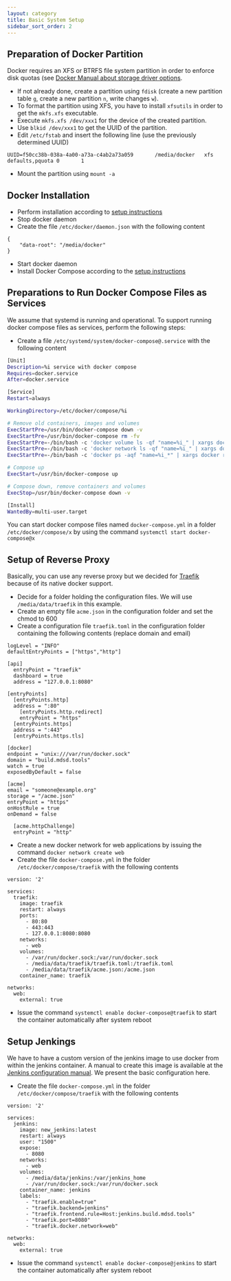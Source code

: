 ```yaml
---
layout: category
title: Basic System Setup
sidebar_sort_order: 2
---
```


## Preparation of Docker Partition

Docker requires an XFS or BTRFS file system partition in order to enforce disk quotas (see [Docker Manual about storage driver options](https://docs.docker.com/engine/reference/commandline/run/).
* If not already done, create a partition using `fdisk` (create a new partition table `g`, create a new partition `n`, write changes `w`).
* To format the partition using XFS, you have to install `xfsutils` in order to get the `mkfs.xfs` executable.
* Execute `mkfs.xfs /dev/xxx1` for the device of the created partition.
* Use `blkid /dev/xxx1` to get the UUID of the partition.
* Edit `/etc/fstab` and insert the following line (use the previously determined UUID)
```shell
UUID=f50cc38b-038a-4a00-a73a-c4ab2a73a059       /media/docker   xfs     defaults,pquota 0       1
```
* Mount the partition using `mount -a`

## Docker Installation

* Perform installation according to [setup instructions](https://docs.docker.com/install/)
* Stop docker daemon
* Create the file `/etc/docker/daemon.json` with the following content
```shell
{
	"data-root": "/media/docker"
}
```
* Start docker daemon
* Install Docker Compose according to the [setup instructions](https://docs.docker.com/compose/install/)

## Preparations to Run Docker Compose Files as Services

We assume that systemd is running and operational. To support running docker compose files as services, perform the following steps:

* Create a file `/etc/systemd/system/docker-compose@.service` with the following content
```bash
[Unit]
Description=%i service with docker compose
Requires=docker.service
After=docker.service

[Service]
Restart=always

WorkingDirectory=/etc/docker/compose/%i

# Remove old containers, images and volumes
ExecStartPre=/usr/bin/docker-compose down -v
ExecStartPre=/usr/bin/docker-compose rm -fv
ExecStartPre=-/bin/bash -c 'docker volume ls -qf "name=%i_" | xargs docker volume rm'
ExecStartPre=-/bin/bash -c 'docker network ls -qf "name=%i_" | xargs docker network rm'
ExecStartPre=-/bin/bash -c 'docker ps -aqf "name=%i_*" | xargs docker rm'

# Compose up
ExecStart=/usr/bin/docker-compose up

# Compose down, remove containers and volumes
ExecStop=/usr/bin/docker-compose down -v

[Install]
WantedBy=multi-user.target
```

You can start docker compose files named `docker-compose.yml` in a folder `/etc/docker/compose/x` by using the command `systemctl start docker-compose@x`

## Setup of Reverse Proxy

Basically, you can use any reverse proxy but we decided for [Traefik](https://traefik.io/) because of its native docker support.

* Decide for a folder holding the configuration files. We will use `/media/data/traefik` in this example.
* Create an empty file `acme.json` in the configuration folder and set the chmod to 600
* Create a configuration file `traefik.toml` in the configuration folder containing the following contents (replace domain and email)
```shell
logLevel = "INFO"
defaultEntryPoints = ["https","http"]

[api]
  entryPoint = "traefik"
  dashboard = true
  address = "127.0.0.1:8080"

[entryPoints]
  [entryPoints.http]
  address = ":80"
    [entryPoints.http.redirect]
    entryPoint = "https"
  [entryPoints.https]
  address = ":443"
  [entryPoints.https.tls]

[docker]
endpoint = "unix:///var/run/docker.sock"
domain = "build.mdsd.tools"
watch = true
exposedByDefault = false

[acme]
email = "someone@example.org"
storage = "/acme.json"
entryPoint = "https"
onHostRule = true
onDemand = false

  [acme.httpChallenge]
  entryPoint = "http"
```
* Create a new docker network for web applications by issuing the command `docker network create web`
* Create the file `docker-compose.yml` in the folder `/etc/docker/compose/traefik` with the following contents
```shell
version: '2'

services:
  traefik:
    image: traefik
    restart: always
    ports:
      - 80:80
      - 443:443
      - 127.0.0.1:8080:8080
    networks:
      - web
    volumes:
      - /var/run/docker.sock:/var/run/docker.sock
      - /media/data/traefik/traefik.toml:/traefik.toml
      - /media/data/traefik/acme.json:/acme.json
    container_name: traefik

networks:
  web:
    external: true
```
* Issue the command `systemctl enable docker-compose@traefik` to start the container automatically after system reboot

## Setup Jenkings

We have to have a custom version of the jenkins image to use docker from within the jenkins container. A manual to create this image is available at the [Jenkins configuration manual](docker). We present the basic configuration here.

* Create the file `docker-compose.yml` in the folder `/etc/docker/compose/traefik` with the following contents
```shell
version: '2'

services:
  jenkins:
    image: new_jenkins:latest
    restart: always
    user: "1500"
    expose:
      - 8080
    networks:
      - web
    volumes:
      - /media/data/jenkins:/var/jenkins_home
      - /var/run/docker.sock:/var/run/docker.sock
    container_name: jenkins
    labels:
      - "traefik.enable=true"
      - "traefik.backend=jenkins"
      - "traefik.frontend.rule=Host:jenkins.build.mdsd.tools"
      - "traefik.port=8080"
      - "traefik.docker.network=web"

networks:
  web:
    external: true
```
* Issue the command `systemctl enable docker-compose@jenkins` to start the container automatically after system reboot
